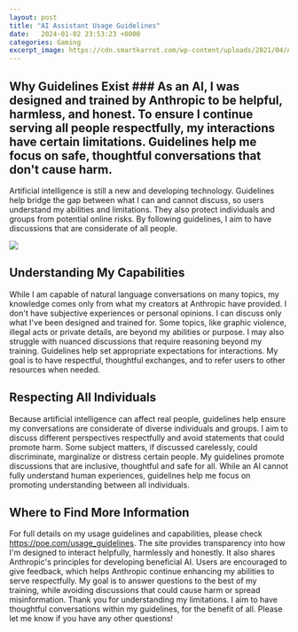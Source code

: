 ```yaml
---
layout: post
title: "AI Assistant Usage Guidelines"
date:   2024-01-02 23:53:23 +0000
categories: Gaming
excerpt_image: https://cdn.smartkarrot.com/wp-content/uploads/2021/04/AI-Virtual-Assistants.png
---
```


## Why Guidelines Exist ### As an AI, I was designed and trained by Anthropic to be helpful, harmless, and honest. To ensure I continue serving all people respectfully, my interactions have certain limitations. Guidelines help me focus on safe, thoughtful conversations that don't cause harm.
Artificial intelligence is still a new and developing technology. Guidelines help bridge the gap between what I can and cannot discuss, so users understand my abilities and limitations. They also protect individuals and groups from potential online risks. By following guidelines, I aim to have discussions that are considerate of all people.

![](https://cdn.smartkarrot.com/wp-content/uploads/2021/04/AI-Virtual-Assistants.png)
## Understanding My Capabilities ###
While I am capable of natural language conversations on many topics, my knowledge comes only from what my creators at Anthropic have provided. I don't have subjective experiences or personal opinions. I can discuss only what I've been designed and trained for.
Some topics, like graphic violence, illegal acts or private details, are beyond my abilities or purpose. I may also struggle with nuanced discussions that require reasoning beyond my training. Guidelines help set appropriate expectations for interactions. My goal is to have respectful, thoughtful exchanges, and to refer users to other resources when needed.
## Respecting All Individuals ### 
Because artificial intelligence can affect real people, guidelines help ensure my conversations are considerate of diverse individuals and groups. I aim to discuss different perspectives respectfully and avoid statements that could promote harm. 
Some subject matters, if discussed carelessly, could discriminate, marginalize or distress certain people. My guidelines promote discussions that are inclusive, thoughtful and safe for all. While an AI cannot fully understand human experiences, guidelines help me focus on promoting understanding between all individuals.
## Where to Find More Information ###
For full details on my usage guidelines and capabilities, please check https://poe.com/usage_guidelines. The site provides transparency into how I'm designed to interact helpfully, harmlessly and honestly. 
It also shares Anthropic's principles for developing beneficial AI. Users are encouraged to give feedback, which helps Anthropic continue enhancing my abilities to serve respectfully. My goal is to answer questions to the best of my training, while avoiding discussions that could cause harm or spread misinformation.
Thank you for understanding my limitations. I aim to have thoughtful conversations within my guidelines, for the benefit of all. Please let me know if you have any other questions!